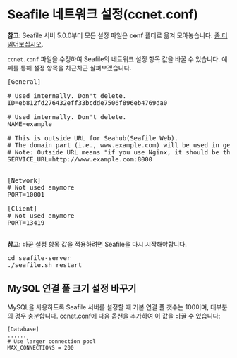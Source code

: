 # Seafile 네트워크 설정(ccnet.conf)

**참고**: Seafile 서버 5.0.0부터 모든 설정 파일은 **conf** 폴더로 옮겨 모아놓습니다. [좀 더 읽어보십시오](../deploy/new_directory_layout_5_0_0.md).

`ccnet.conf` 파일을 수정하여 Seafile의 네트워크 설정 항목 값을 바꿀 수 있습니다. 예쩨를 통해 설정 항목을 차근차근 살펴보겠습니다.

<pre>
[General]

# Used internally. Don't delete.
ID=eb812fd276432eff33bcdde7506f896eb4769da0

# Used internally. Don't delete.
NAME=example

# This is outside URL for Seahub(Seafile Web). 
# The domain part (i.e., www.example.com) will be used in generating share links and download/upload file via web.
# Note: Outside URL means "if you use Nginx, it should be the Nginx's address"
SERVICE_URL=http://www.example.com:8000


[Network]
# Not used anymore
PORT=10001

[Client]
# Not used anymore
PORT=13419

</pre>

**참고**: 바꾼 설정 항목 값을 적용하려면 Seafile을 다시 시작해야합니다.

<pre>
cd seafile-server
./seafile.sh restart
</pre>

## MySQL 연결 풀 크기 설정 바꾸기

MySQL을 사용하도록 Seafile 서버를 설정할 때 기본 연결 풀 갯수는 100이며, 대부분의 경우 충분합니다. ccnet.conf에 다음 옵션을 추가하여 이 값을 바꿀 수 있습니다:

```
[Database]
......
# Use larger connection pool
MAX_CONNECTIONS = 200
```

